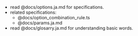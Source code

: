 - read @docs/options.ja.md for specifications.
- related specifications:
  - @docs/option_combination_rule.ts
  - @docs/params.ja.md
- read @docs/glosarry.ja.md for understanding basic words.
